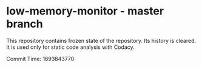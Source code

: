 # low-memory-monitor - master branch

This repository contains frozen state of the repository.
Its history is cleared. It is used only for static code
analysis with Codacy.

Commit Time: 1693843770